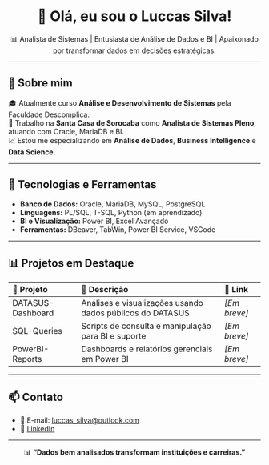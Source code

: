 <h1 align="center">👋 Olá, eu sou o Luccas Silva!</h1>

<p align="center">
  📊 Analista de Sistemas | Entusiasta de Análise de Dados e BI | Apaixonado por transformar dados em decisões estratégicas.
</p>

---

## 📌 Sobre mim

🎓 Atualmente curso **Análise e Desenvolvimento de Sistemas** pela Faculdade Descomplica.  
🏥 Trabalho na **Santa Casa de Sorocaba** como **Analista de Sistemas Pleno**, atuando com Oracle, MariaDB e BI.  
📈 Estou me especializando em **Análise de Dados**, **Business Intelligence** e **Data Science**.  

---

## 🚀 Tecnologias e Ferramentas

- **Banco de Dados:** Oracle, MariaDB, MySQL, PostgreSQL  
- **Linguagens:** PL/SQL, T-SQL, Python (em aprendizado)  
- **BI e Visualização:** Power BI, Excel Avançado  
- **Ferramentas:** DBeaver, TabWin, Power BI Service, VSCode

---

## 📊 Projetos em Destaque

| 📂 Projeto | 📑 Descrição | 📎 Link |
|:-----------------|:-----------------------------------------------------|:-----------|
| DATASUS-Dashboard | Análises e visualizações usando dados públicos do DATASUS | _[Em breve]_ |
| SQL-Queries | Scripts de consulta e manipulação para BI e suporte | _[Em breve]_ |
| PowerBI-Reports | Dashboards e relatórios gerenciais em Power BI | _[Em breve]_ |

---

## 📫 Contato

- 📧 E-mail: [luccas_silva@outlook.com](mailto:luccas_silva@outlook.com)  
- 💼 [LinkedIn](https://www.linkedin.com/in/luccas-silva)  

---

<p align="center">
  📊 <strong>“Dados bem analisados transformam instituições e carreiras.”</strong>
</p>
